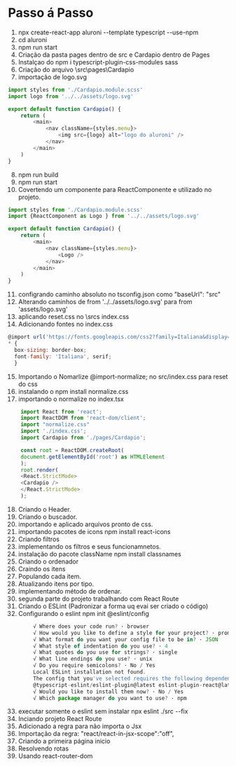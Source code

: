 # Passo á Passo

1. npx create-react-app aluroni --template typescript --use-npm
2. cd aluroni
3. npm run start
4. Criação da pasta pages dentro de src e Cardapio dentro de Pages
5. Instalçao do npm i typescript-plugin-css-modules sass
6. Criação do arquivo \src\pages\Cardapio
7. importação de logo.svg

```js
import styles from './Cardapio.module.scss'
import logo from '../../assets/logo.svg'

export default function Cardapio() {
    return (
        <main>
            <nav className={styles.menu}>
                <img src={logo} alt="logo do aluroni" />
            </nav>
        </main>
    )
}
```

8. npm run build
9. npm run start
10. Covertendo um componente para ReactComponente e utilizado no projeto.

```js
import styles from './Cardapio.module.scss'
import {ReactComponent as Logo } from '../../assets/logo.svg'

export default function Cardapio() {
    return (
        <main>
            <nav className={styles.menu}>
                <Logo />
            </nav>
        </main>
    )
}
```

11. configrando caminho absoluto no tsconfig.json como "baseUrl": "src"
12. Alterando caminhos de from '../../assets/logo.svg' para from 'assets/logo.svg'
13. aplicando reset.css no \srcs index.css
14. Adicionando fontes no index.css

```js
@import url('https://fonts.googleapis.com/css2?family=Italiana&display=swap');
* {
  box-sizing: border-box;
  font-family: 'Italiana', serif;
  }
```

15. Importando o Nomarlize @import-normalize; no src/index.css para reset do css
16. instalando o npm install normalize.css
17. importando o normalize no index.tsx

```js
    import React from 'react';
    import ReactDOM from 'react-dom/client';
    import "normalize.css"
    import './index.css';
    import Cardapio from './pages/Cardapio';

    const root = ReactDOM.createRoot(
    document.getElementById('root') as HTMLElement
    );
    root.render(
    <React.StrictMode>
    <Cardapio />
    </React.StrictMode>
    );
```

18. Criando o Header.
19. Criando o buscador.
20. importando e aplicado arquivos pronto de css.
21. importando pacotes de icons npm install react-icons
22. Criando filtros
23. implementando os filtros e seus funcionamnetos.
24. instalação do pacote className npm install classnames
25. Criando o ordenador
26. Craindo os itens
27. Populando cada item.
28. Atualizando itens por tipo.
29. implementando método de ordenar.
30. segunda parte do projeto trabalhando com React Route
31. Criando o ESLint (Padronizar a forma uq evai ser criado o código)
32. Configurando o eslint npm init @eslint/config

```js
        √ Where does your code run? · browser
        √ How would you like to define a style for your project? · prompt
        √ What format do you want your config file to be in? · JSON
        √ What style of indentation do you use? · 4
        √ What quotes do you use for strings? · single
        √ What line endings do you use? · unix
        √ Do you require semicolons? · No / Yes
        Local ESLint installation not found.
        The config that you've selected requires the following dependencies:
        @typescript-eslint/eslint-plugin@latest eslint-plugin-react@latest @typescript-eslint/parser@latest eslint@latest
        √ Would you like to install them now? · No / Yes
        √ Which package manager do you want to use? · npm
```

33. executar somente o eslint sem instalar npx eslint ./src --fix
34. Inciando projeto React Route
35. Adicionado a regra para não importa o Jsx
36. Importação da regra: "react/react-in-jsx-scope":"off",
37. Criando a primeira página inicio
38. Resolvendo rotas
39. Usando react-router-dom 
